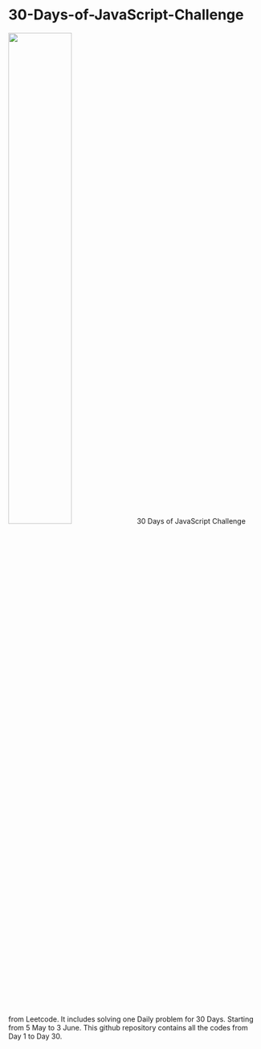 # 30-Days-of-JavaScript-Challenge
<img src="https://user-images.githubusercontent.com/80694110/237007279-fe2d49f3-8a00-4096-8bef-999151cb29c1.png" height="50%" width="50%" >
30 Days of JavaScript Challenge from Leetcode. It includes solving one Daily problem for 30 Days. Starting from 5 May to 3 June. This github repository contains all the codes from Day 1 to Day 30.

